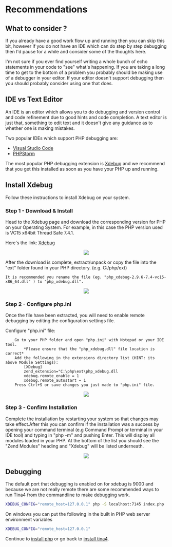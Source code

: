 <!--
// Tina4 : This Is Not Another Framework
// Created with : PHPStorm
// User : andrevanzuydam
// Copyright (C)
// Contact : andre@codeinfinity.co.za
-->
# Recommendations
## What to consider ?

If you already have a good work flow up and running then you can skip this bit, 
however if you do not have an IDE which can do step by step debugging then I'd pause for a while and consider some of 
the thoughts here.

I'm not sure if you ever find yourself writing a whole bunch of echo statements in your code to "see" what's happening.
If you are taking a long time to get to the bottom of a problem you probably should be making use of a debugger in your
editor.  If your editor doesn't support debugging then you should probably consider using one that does.

## IDE vs Text Editor
An IDE is an editor which allows you to do debugging and version control and code refinement due to good hints and code completion.
A text editor is just that, something to edit text and it doesn't give any guidance as to whether one is making mistakes.

Two popular IDEs which support PHP debugging are:

* [Visual Studio Code](https://code.visualstudio.com/download)
* [PHPStorm](https://www.jetbrains.com/phpstorm/download)

The most popular PHP debugging extension is [Xdebug](https://xdebug.org/docs/install) and we recommend that you get this installed as soon as you have your PHP up 
and running.

## Install Xdebug

Follow these instructions to install Xdebug on your system.

### Step 1 - Download & Install
 
Head to the Xdebug page and download the corresponding version for PHP on your Operating System. For example, in this case the PHP version used is VC15 x64bit Thread Safe 7.4.1.
            
Here's the link: [Xdebug](https://xdebug.org/download)

<div align="center" alt="Xdebug Website">
    <img src="images/xdebug.png">
</div>

After the download is complete, extract/unpack or copy the file into the "ext" folder found in your PHP directory. (e.g. C:/php/ext) 
    
    It is recommended you rename the file (eg. "php_xdebug-2.9.6-7.4-vc15-x86_64.dll" ) to "php_xdebug.dll".

<div align="center" alt="Installing Xdebug">
    <img src="images/xdebug1.png">
</div>

### Step 2 - Configure php.ini 

Once the file have been extracted, you will need to enable remote debugging by editing the configuration settings file. 

Configure "php.ini" file:

        Go to your PHP folder and open "php.ini" with Notepad or your IDE tool. 
            *Please ensure that the "php_xdebug.dll" file location is correct* 
        Add the following in the extensions directory list (HINT: its above Module Settings):
            [XDebug]
            zend_extension="C:\php\ext\php_xdebug.dll
            xdebug.remote_enable = 1
            xdebug.remote_autostart = 1
        Press Ctrl+S or save changes you just made to "php.ini" file.

<div align="center" alt="Configure php.ini file for Xdebug">
    <img src="images/xdebug2.png">
</div>

### Step 3 - Confirm Installation
 
Complete the installation by restarting your system so that changes may take effect.After this you can confirm if the installation was a success by opening your command terminal (e.g Command Prompt or terminal in your IDE tool) and typing in "php -m" and pushing Enter. 
This will display all modules loaded in your PHP. At the bottom of the list you should see the "Zend Modules" heading and "Xdebug" will be listed underneath. 

<div align="center" alt="Confirm Successful Xdebug Installation">
    <img src="images/xdebug3.png">
</div>

## Debugging

The default port that debugging is enabled on for xdebug is 9000 and because we are not really remote there are some recommended ways to run Tina4 from
the commandline to make debugging work.

```sh
XDEBUG_CONFIG="remote_host=127.0.0.1" php -S localhost:7145 index.php
```
On windows you can put the following in the built in PHP web server environment variables
```sh
XDEBUG_CONFIG="remote_host=127.0.0.1"
```

Continue to [install php](/installation/install-php.md) or go back to [install tina4](/installation/install-tina4.md).
